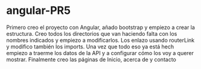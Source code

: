 # angular-PR5
Primero creo el proyecto con Angular, añado bootstrap y empiezo a crear la estructura.
Creo todos los directorios que van haciendo falta con los nombres indicados y empiezo a modificarlos. Los enlazo usando routerLink y modifico también los imports.
Una vez que todo eso ya está hech empiezo a traerme los datos de la API y a configurar cómo los voy a querer mostrar.
Finalmente creo las páginas de Inicio, acerca de y contacto
